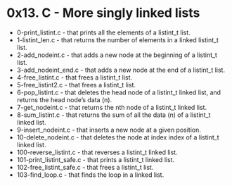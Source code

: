 # 0x13. C - More singly linked lists

- 0-print_listint.c - that prints all the elements of a listint_t list.
- 1-listint_len.c - that returns the number of elements in a linked listint_t list.
- 2-add_nodeint.c - that adds a new node at the beginning of a listint_t list.
- 3-add_nodeint_end.c - that adds a new node at the end of a listint_t list.
- 4-free_listint.c - that frees a listint_t list.
- 5-free_listint2.c - that frees a listint_t list.
- 6-pop_listint.c -  that deletes the head node of a listint_t linked list, and returns the head node’s data (n).
- 7-get_nodeint.c - that returns the nth node of a listint_t linked list.
- 8-sum_listint.c - that returns the sum of all the data (n) of a listint_t linked list.
- 9-insert_nodeint.c - that inserts a new node at a given position.
- 10-delete_nodeint.c - that deletes the node at index index of a listint_t linked list.
- 100-reverse_listint.c - that reverses a listint_t linked list.
- 101-print_listint_safe.c - that prints a listint_t linked list.
- 102-free_listint_safe.c - that frees a listint_t list.
- 103-find_loop.c - that finds the loop in a linked list.
